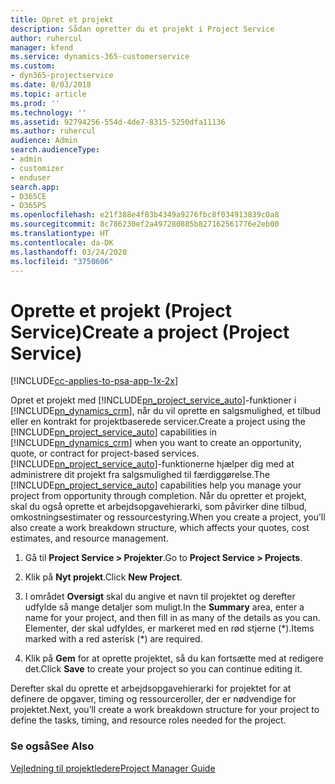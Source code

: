 ```yaml
---
title: Opret et projekt
description: Sådan opretter du et projekt i Project Service
author: ruhercul
manager: kfend
ms.service: dynamics-365-customerservice
ms.custom:
- dyn365-projectservice
ms.date: 8/03/2018
ms.topic: article
ms.prod: ''
ms.technology: ''
ms.assetid: 92794256-554d-4de7-8315-5250dfa11136
ms.author: ruhercul
audience: Admin
search.audienceType:
- admin
- customizer
- enduser
search.app:
- D365CE
- D365PS
ms.openlocfilehash: e21f388e4f83b4349a9276fbc8f034913839c0a8
ms.sourcegitcommit: 8c786230ef2a497280885b827162561776e2eb00
ms.translationtype: HT
ms.contentlocale: da-DK
ms.lasthandoff: 03/24/2020
ms.locfileid: "3750606"
---
```

# <a name="create-a-project-project-service"></a><span data-ttu-id="8302c-103">Oprette et projekt (Project Service)</span><span class="sxs-lookup"><span data-stu-id="8302c-103">Create a project (Project Service)</span></span>

[!INCLUDE[cc-applies-to-psa-app-1x-2x](../includes/cc-applies-to-psa-app-1x-2x.md)]

<span data-ttu-id="8302c-104">Opret et projekt med [!INCLUDE[pn_project_service_auto](../includes/pn-project-service-auto.md)]-funktioner i [!INCLUDE[pn_dynamics_crm](../includes/pn-dynamics-crm.md)], når du vil oprette en salgsmulighed, et tilbud eller en kontrakt for projektbaserede servicer.</span><span class="sxs-lookup"><span data-stu-id="8302c-104">Create a project using the [!INCLUDE[pn_project_service_auto](../includes/pn-project-service-auto.md)] capabilities in [!INCLUDE[pn_dynamics_crm](../includes/pn-dynamics-crm.md)] when you want to create an opportunity, quote, or contract for project-based services.</span></span> <span data-ttu-id="8302c-105">[!INCLUDE[pn_project_service_auto](../includes/pn-project-service-auto.md)]-funktionerne hjælper dig med at administrere dit projekt fra salgsmulighed til færdiggørelse.</span><span class="sxs-lookup"><span data-stu-id="8302c-105">The [!INCLUDE[pn_project_service_auto](../includes/pn-project-service-auto.md)] capabilities help you manage your project from opportunity through completion.</span></span> <span data-ttu-id="8302c-106">Når du opretter et projekt, skal du også oprette et arbejdsopgavehierarki, som påvirker dine tilbud, omkostningsestimater og ressourcestyring.</span><span class="sxs-lookup"><span data-stu-id="8302c-106">When you create a project, you’ll also create a work breakdown structure, which affects your quotes, cost estimates, and resource management.</span></span>  
  
1.  <span data-ttu-id="8302c-107">Gå til **Project Service > Projekter**.</span><span class="sxs-lookup"><span data-stu-id="8302c-107">Go to **Project Service > Projects**.</span></span>  
  
2.  <span data-ttu-id="8302c-108">Klik på **Nyt projekt**.</span><span class="sxs-lookup"><span data-stu-id="8302c-108">Click **New Project**.</span></span>  
  
3.  <span data-ttu-id="8302c-109">I området **Oversigt** skal du angive et navn til projektet og derefter udfylde så mange detaljer som muligt.</span><span class="sxs-lookup"><span data-stu-id="8302c-109">In the **Summary** area, enter a name for your project, and then fill in as many of the details as you can.</span></span> <span data-ttu-id="8302c-110">Elementer, der skal udfyldes, er markeret med en rød stjerne (\*).</span><span class="sxs-lookup"><span data-stu-id="8302c-110">Items marked with a red asterisk (\*) are required.</span></span>  
  
4.  <span data-ttu-id="8302c-111">Klik på **Gem** for at oprette projektet, så du kan fortsætte med at redigere det.</span><span class="sxs-lookup"><span data-stu-id="8302c-111">Click **Save** to create your project so you can continue editing it.</span></span>  
  
<span data-ttu-id="8302c-112">Derefter skal du oprette et arbejdsopgavehierarki for projektet for at definere de opgaver, timing og ressourceroller, der er nødvendige for projektet.</span><span class="sxs-lookup"><span data-stu-id="8302c-112">Next, you’ll create a work breakdown structure for your project to define the tasks, timing, and resource roles needed for the project.</span></span>  
  
### <a name="see-also"></a><span data-ttu-id="8302c-113">Se også</span><span class="sxs-lookup"><span data-stu-id="8302c-113">See Also</span></span>  
 [<span data-ttu-id="8302c-114">Vejledning til projektledere</span><span class="sxs-lookup"><span data-stu-id="8302c-114">Project Manager Guide</span></span>](../project-service/project-manager-guide.md)
